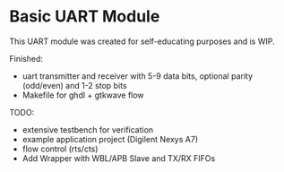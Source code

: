 # Basic UART Module

This UART module was created for self-educating purposes and is WIP.

Finished:
- uart transmitter and receiver with 5-9 data bits, optional parity (odd/even) and 1-2 stop bits
- Makefile for ghdl + gtkwave flow

TODO:
- extensive testbench for verification
- example application project (Digilent Nexys A7)
- flow control (rts/cts)
- Add Wrapper with WBL/APB Slave and TX/RX FIFOs
